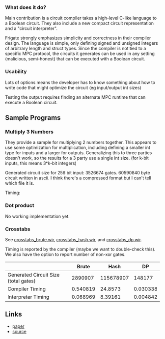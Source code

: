 
### What does it do?
Main contribution is a circuit compiler takes a high-level C-like language to a Boolean circuit. They also include a new compact circuit representation and a "circuit interpreter". 

Frigate strongly emphasizes simplicity and correctness in their compiler design. The language is simple, only defining signed and unsigned integers of arbitrary length and struct types. Since the compiler is not tied to a specific MPC protocol, the circuits it generates can be used in any setting (malicious, semi-honest) that can be executed with a Boolean circuit.

### Usability
Lots of options means the developer has to know something about how to write code that might optimize the circuit (eg input/output int sizes)

Testing the output requires finding an alternate MPC runtime that can execute a Boolean circuit. 

## Sample Programs

### Multiply 3 Numbers
They provide a sample for multiplying 2 numbers together. This appears to use some optimization for multiplication, including defining a smaller int type for inputs and a larger for outputs. Generalizing this to three parties doesn't work, so the results for a 3 party use a single int size. (for k-bit inputs, this means 3*k-bit integers)

Generated circuit size for 256 bit input: 3526674 gates. 60590840 byte circuit written in ascii. I think there's a compressed format but I can't tell which file it is.

Timing: 

### Dot product
No working implementation yet. 

### Crosstabs
See [crosstabs_brute.wir](../blob/master/frigate/crosstabs_brute.wir), [crosstabs_hash.wir](../blob/master/frigate/crosstabs_hash.wir), and [crosstabs_dp.wir](../blob/master/frigate/crosstabs_dp.wir).

Timing is reported by the compiler (maybe we want to double-check this).
We also have the option to report number of non-xor gates.

|  | Brute | Hash | DP |
| ---|----|----|----|
| Generated Circuit Size (total gates) | 2890907 | 115678907 | 148177 |
| Compiler Timing | 0.540819 | 24.8573 | 0.030338 |
| Interpreter Timing | 0.068969 | 8.39161 | 0.004842 |

## Links
- [paper](http://work.debayangupta.com/papers/eurosp16.pdf)
- [source](https://bitbucket.org/bmood/frigaterelease.git)